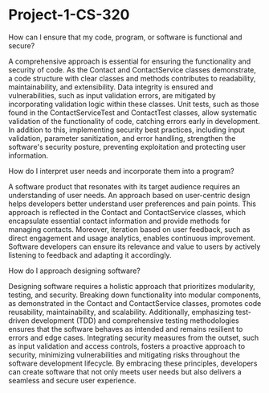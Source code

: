 # Project-1-CS-320

How can I ensure that my code, program, or software is functional and secure?

A comprehensive approach is essential for ensuring the functionality and security of code. As the Contact and ContactService classes demonstrate, 
a code structure with clear classes and methods contributes to readability, maintainability, and extensibility. Data integrity is ensured and vulnerabilities, 
such as input validation errors, are mitigated by incorporating validation logic within these classes. Unit tests, such as those found in the ContactServiceTest and ContactTest classes,
allow systematic validation of the functionality of code, catching errors early in development. In addition to this, implementing security best practices, 
including input validation, parameter sanitization, and error handling, strengthen the software's security posture, preventing exploitation and protecting user information.


How do I interpret user needs and incorporate them into a program?

A software product that resonates with its target audience requires an understanding of user needs. 
An approach based on user-centric design helps developers better understand user preferences and pain points. 
This approach is reflected in the Contact and ContactService classes, which encapsulate essential contact information and provide methods for managing contacts.
Moreover, iteration based on user feedback, such as direct engagement and usage analytics, enables continuous improvement. 
Software developers can ensure its relevance and value to users by actively listening to feedback and adapting it accordingly.


How do I approach designing software?

Designing software requires a holistic approach that prioritizes modularity, testing, and security.
Breaking down functionality into modular components, as demonstrated in the Contact and ContactService classes, promotes code reusability,
maintainability, and scalability. Additionally, emphasizing test-driven development (TDD) and comprehensive testing methodologies ensures that the software behaves as intended and remains resilient to errors and edge cases.
Integrating security measures from the outset, such as input validation and access controls, fosters a proactive approach to security, 
minimizing vulnerabilities and mitigating risks throughout the software development lifecycle. 
By embracing these principles, developers can create software that not only meets user needs but also delivers a seamless and secure user experience.
